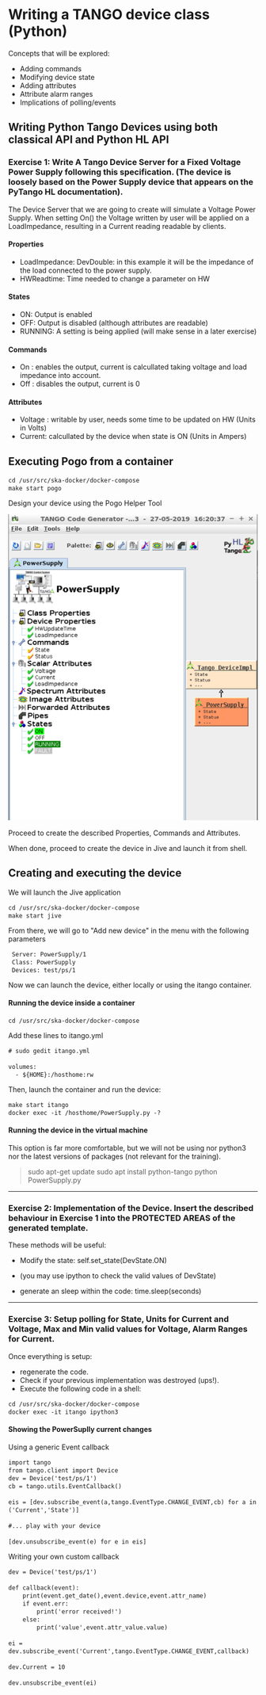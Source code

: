 # Writing a TANGO device class (Python)

Concepts that will be explored:

 * Adding commands
 * Modifying device state
 * Adding attributes
 * Attribute alarm ranges
 * Implications of polling/events

## Writing Python Tango Devices using both classical API and Python HL API

### Exercise 1: Write A Tango Device Server for a Fixed Voltage Power Supply following this specification. (The device is loosely based on the Power Supply device that appears on the PyTango HL documentation).

The Device Server that we are going to create will simulate a Voltage Power Supply. When setting On() the Voltage written by user will be applied on a LoadImpedance, resulting in a Current reading readable by clients.

#### Properties

 * LoadImpedance: DevDouble: in this example it will be the impedance of the load connected to the power supply.
 * HWReadtime: Time needed to change a parameter on HW
 
#### States

 * ON: Output is enabled
 * OFF: Output is disabled (although attributes are readable)
 * RUNNING: A setting is being applied (will make sense in a later exercise)
 
#### Commands

 * On : enables the output, current is calcullated taking voltage and load impedance into account.
 * Off : disables the output, current is 0
 
#### Attributes

 * Voltage : writable by user, needs some time to be updated on HW (Units in Volts)
 * Current: calcullated by the device when state is ON (Units in Ampers)
 
## Executing Pogo from a container

    cd /usr/src/ska-docker/docker-compose
    make start pogo
    
Design your device using the Pogo Helper Tool

![Pogo Power Supply](https://github.com/sergirubio/pytango-training/blob/master/images/pogo_power_supply.png)

Proceed to create the described Properties, Commands and Attributes.

When done, proceed to create the device in Jive and launch it from shell.

 
## Creating and executing the device

We will launch the Jive application

    cd /usr/src/ska-docker/docker-compose
    make start jive

From there, we will go to "Add new device" in the menu with the following parameters

     Server: PowerSupply/1
     Class: PowerSupply
     Devices: test/ps/1

Now we can launch the device, either locally or using the itango container.
 
#### Running the device inside a container

    cd /usr/src/ska-docker/docker-compose
    
Add these lines to itango.yml

    # sudo gedit itango.yml

    volumes:
      - ${HOME}:/hosthome:rw

Then, launch the container and run the device:

    make start itango
    docker exec -it /hosthome/PowerSupply.py -?

#### Running the device in the virtual machine

This option is far more comfortable, but we will not be using nor python3 nor 
the latest versions of packages (not relevant for the training).

   > sudo apt-get update
   > sudo apt install python-tango
   > python PowerSupply.py
   
----

### Exercise 2:  Implementation of the Device. Insert the described behaviour in Exercise 1 into the PROTECTED AREAS of the generated template.

These methods will be useful:

 * Modify the state: self.set_state(DevState.ON)
  * (you may use ipython to check the valid values of DevState)

 * generate an sleep within the code:  time.sleep(seconds)

----

### Exercise 3: Setup polling for State, Units for Current and Voltage, Max and Min valid values for Voltage, Alarm Ranges for Current.

Once everything is setup:

* regenerate the code. 
* Check if your previous implementation was destroyed (ups!). 
* Execute the following code in a shell:

```
cd /usr/src/ska-docker/docker-compose
docker exec -it itango ipython3
```

#### Showing the PowerSuplly current changes

Using a generic Event callback

```
import tango
from tango.client import Device
dev = Device('test/ps/1')
cb = tango.utils.EventCallback()

eis = [dev.subscribe_event(a,tango.EventType.CHANGE_EVENT,cb) for a in ('Current','State')]

#... play with your device

[dev.unsubscribe_event(e) for e in eis]
```

Writing your own custom callback
```
dev = Device('test/ps/1')

def callback(event):
    print(event.get_date(),event.device,event.attr_name)
    if event.err:
        print('error received!')
    else:
        print('value',event.attr_value.value)

ei = dev.subscribe_event('Current',tango.EventType.CHANGE_EVENT,callback)

dev.Current = 10

dev.unsubscribe_event(ei)
```


